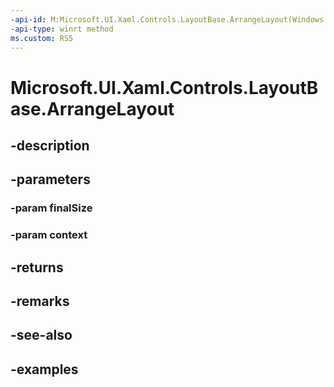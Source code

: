 ```yaml
---
-api-id: M:Microsoft.UI.Xaml.Controls.LayoutBase.ArrangeLayout(Windows.Foundation.Size,Microsoft.UI.Xaml.Controls.LayoutContext)
-api-type: winrt method
ms.custom: RS5
---
```


<!-- Method syntax.
public Size LayoutBase.ArrangeLayout(Size finalSize, LayoutContext context)
-->

# Microsoft.UI.Xaml.Controls.LayoutBase.ArrangeLayout

## -description

## -parameters
### -param finalSize

### -param context

## -returns

## -remarks

## -see-also

## -examples

